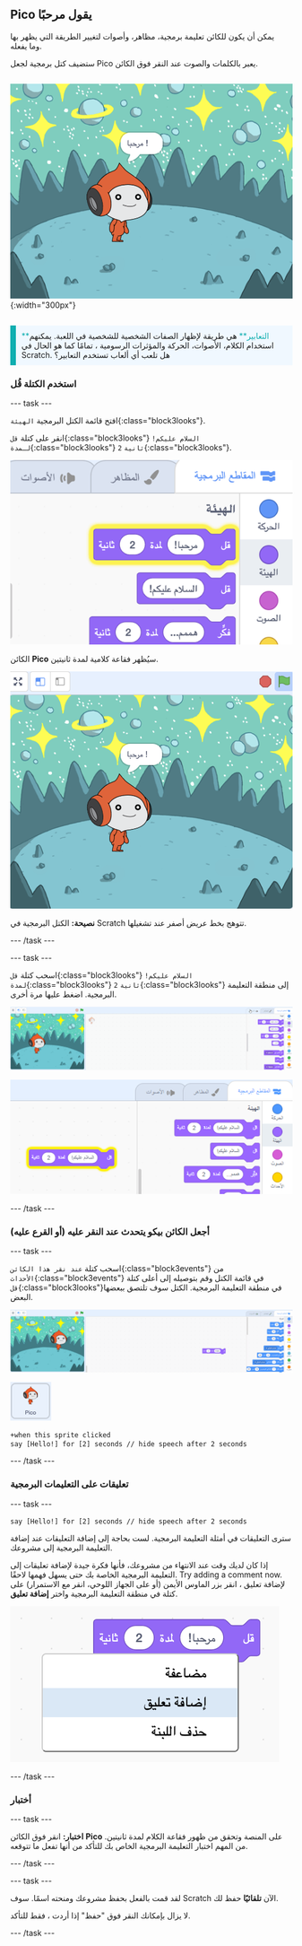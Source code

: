 ## Pico يقول مرحبًا

<div style="display: flex; flex-wrap: wrap">
<div style="flex-basis: 200px; flex-grow: 1; margin-right: 15px;">
يمكن أن يكون للكائن تعليمة برمجية، مظاهر، وأصوات لتغيير الطريقة التي يظهر بها وما يفعله. 
  
ستضيف كتل برمجية لجعل Pico يعبر بالكلمات والصوت عند النقر فوق الكائن.
</div>
<div>

![الكائن Pico يقول، "مرحباً!"](images/pico-step2.png){:width="300px"}

</div>
</div>

<p style="border-left: solid; border-width:10px; border-color: #0faeb0; background-color: aliceblue; padding: 10px;">
<span style="color: #0faeb0">**التعابير**</span> هي طريقة لإظهار الصفات الشخصية للشخصية في اللعبة. يمكنهم استخدام الكلام، الأصوات، الحركة والمؤثرات الرسومية ، تمامًا كما هو الحال في Scratch. هل تلعب أي ألعاب تستخدم التعابير؟
</p>

### استخدم الكتلة قُل

--- task ---

افتح قائمة الكتل البرمجية `الهيئة`{:class="block3looks"}.

انقر على كتلة `قل`{:class="block3looks"} `السلام عليكم!` `لـمدة`{:class="block3looks"} `2` `ثانية`{:class="block3looks"}.

![قَول مرحبا! تتوهج مجموعة لمدة ثانيتين بخط عريض أصفر.](images/pico-say-hello-blocks-menu.png)

الكائن **Pico** سيُظهر فقاعة كلامية لمدة ثانيتين.

![الكائن Pico مع "السلام عليكم!" في فقاعة كلام.](images/pico-say-hello-stage.png)

**نصيحة:** الكتل البرمجية في Scratch تتوهج بخط عريض أصفر عند تشغيلها.

--- /task ---

--- task ---

اسحب كتلة `قل`{:class="block3looks"} `السلام عليكم!` `لمدة`{:class="block3looks"} `2` `ثانية`{:class="block3looks"} إلى منطقة التعليمة البرمجية. اضغط عليها مرة أخرى.

![سحب كتلة "قل" إلى منطقة التعليمة البرمجية والنقر عليها لتشغيلها.](images/pico-drag-say.gif)

![تم سحب كتلة "قل" إلى منطقة التعليمة البرمجية. تتوهج مجموعة التعليمة البرمجية بخط عريض أصفر.](images/pico-drag-say.png)

--- /task ---

### أجعل الكائن بيكو يتحدث عند النقر عليه (أو القرع عليه)

--- task ---

اسحب كتلة `عند نقر هذا الكائن`{:class="block3events"} من `الأحداث`{:class="block3events"} في قائمة الكتل وقم بتوصيله إلى أعلى كتلة `قل`{:class="block3looks"}في منطقة التعليمة البرمجية. الكتل سوف تلتصق ببعضها البعض.

![رسم متحرك للكتل تلتصق ببعضها البعض. عندما يتم النقر فوق Pico ، يقولون "السلام عليكم!" لمدة ثانيتين.](images/pico-snap-together.gif)

![الكائن Pico.](images/pico-sprite.png)

```blocks3
+when this sprite clicked
say [Hello!] for [2] seconds // hide speech after 2 seconds
```

--- /task ---

### تعليقات على التعليمات البرمجية

--- task ---

```blocks3
say [Hello!] for [2] seconds // hide speech after 2 seconds
```
سترى التعليقات في أمثلة التعليمة البرمجية. لست بحاجة إلى إضافة التعليقات عند إضافة التعليمة البرمجية إلى مشروعك.

إذا كان لديك وقت عند الانتهاء من مشروعك، فأنها فكرة جيدة لإضافة تعليقات إلى التعليمة البرمجية الخاصة بك حتى يسهل فهمها لاحقًا. Try adding a comment now. لإضافة تعليق ، انقر بزر الماوس الأيمن (أو على الجهاز اللوحي، انقر مع الاستمرار) على كتلة في منطقة التعليمة البرمجية واختر **إضافة تعليق**.

![القائمة المنبثقة التي تظهر عند النقر بزر الماوس الأيمن فوق كتلة. تم تحديد "إضافة تعليق".](images/add-comment.png)

--- /task ---

### أختبار

--- task ---

**اختبار:** انقر فوق الكائن **Pico** على المنصة وتحقق من ظهور فقاعة الكلام لمدة ثانيتين. من المهم اختبار التعليمة البرمجية الخاص بك للتأكد من أنها تفعل ما تتوقعه.

--- /task ---

--- task ---

لقد قمت بالفعل بحفظ مشروعك ومنحته اسمًا. سوف Scratch الآن **تلقائيًا** حفظ لك.

لا يزال بإمكانك النقر فوق "حفظ" إذا أردت ، فقط للتأكد.

--- /task ---
